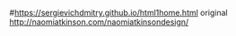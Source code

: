 #https://sergievichdmitry.github.io/html1home.html
original http://naomiatkinson.com/naomiatkinsondesign/

